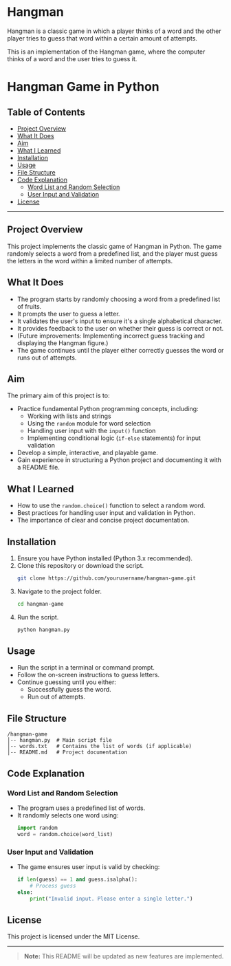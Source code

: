# Hangman
Hangman is a classic game in which a player thinks of a word and the other player tries to guess that word within a certain amount of attempts.

This is an implementation of the Hangman game, where the computer thinks of a word and the user tries to guess it. 


# Hangman Game in Python

## Table of Contents
- [Project Overview](#project-overview)
- [What It Does](#what-it-does)
- [Aim](#aim)
- [What I Learned](#what-i-learned)
- [Installation](#installation)
- [Usage](#usage)
- [File Structure](#file-structure)
- [Code Explanation](#code-explanation)
  - [Word List and Random Selection](#word-list-and-random-selection)
  - [User Input and Validation](#user-input-and-validation)
- [License](#license)

---

## Project Overview
This project implements the classic game of Hangman in Python. The game randomly selects a word from a predefined list, and the player must guess the letters in the word within a limited number of attempts.

## What It Does
- The program starts by randomly choosing a word from a predefined list of fruits.
- It prompts the user to guess a letter.
- It validates the user's input to ensure it's a single alphabetical character.
- It provides feedback to the user on whether their guess is correct or not.
- (Future improvements: Implementing incorrect guess tracking and displaying the Hangman figure.)
- The game continues until the player either correctly guesses the word or runs out of attempts.

## Aim
The primary aim of this project is to:
- Practice fundamental Python programming concepts, including:
  - Working with lists and strings
  - Using the `random` module for word selection
  - Handling user input with the `input()` function
  - Implementing conditional logic (`if-else` statements) for input validation
- Develop a simple, interactive, and playable game.
- Gain experience in structuring a Python project and documenting it with a README file.

## What I Learned
- How to use the `random.choice()` function to select a random word.
- Best practices for handling user input and validation in Python.
- The importance of clear and concise project documentation.

## Installation
1. Ensure you have Python installed (Python 3.x recommended).
2. Clone this repository or download the script.
   ```sh
   git clone https://github.com/yourusername/hangman-game.git
   ```
3. Navigate to the project folder.
   ```sh
   cd hangman-game
   ```
4. Run the script.
   ```sh
   python hangman.py
   ```

## Usage
- Run the script in a terminal or command prompt.
- Follow the on-screen instructions to guess letters.
- Continue guessing until you either:
  - Successfully guess the word.
  - Run out of attempts.

## File Structure
```
/hangman-game
│-- hangman.py  # Main script file
│-- words.txt   # Contains the list of words (if applicable)
│-- README.md   # Project documentation
```

## Code Explanation
### Word List and Random Selection
- The program uses a predefined list of words.
- It randomly selects one word using:
  ```python
  import random
  word = random.choice(word_list)
  ```

### User Input and Validation
- The game ensures user input is valid by checking:
  ```python
  if len(guess) == 1 and guess.isalpha():
      # Process guess
  else:
      print("Invalid input. Please enter a single letter.")
  ```

## License
This project is licensed under the MIT License.

---

> **Note:** This README will be updated as new features are implemented.

